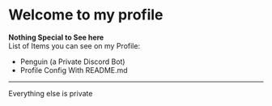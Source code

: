 # Welcome to my profile
**Nothing Special to See here** <br>
List of Items you can see on my Profile:
<ul>
  <li>Penguin (a Private Discord Bot)</li>
  <li>Profile Config With README.md</li>
  </ul>
<hr>
Everything else is private
